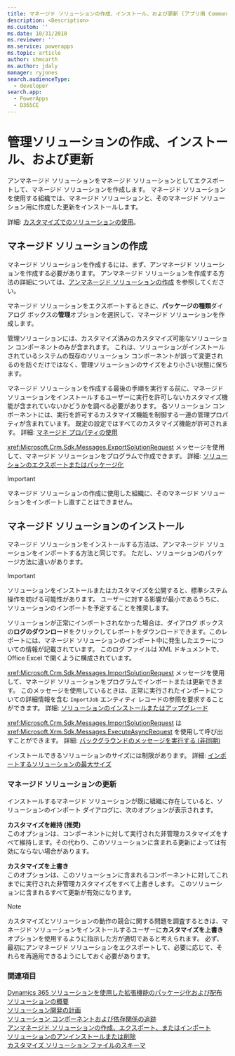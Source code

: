 ```yaml
---
title: マネージド ソリューションの作成、インストール、および更新 (アプリ用 Common Data Service) | Microsoft Docs
description: <Description>
ms.custom: ''
ms.date: 10/31/2018
ms.reviewer: ''
ms.service: powerapps
ms.topic: article
author: shmcarth
ms.author: jdaly
manager: ryjones
search.audienceType:
  - developer
search.app:
  - PowerApps
  - D365CE
---
```

# <a name="create-install-and-update-a-managed-solution"></a>管理ソリューションの作成、インストール、および更新

アンマネージド ソリューションをマネージド ソリューションとしてエクスポートして、マネージド ソリューションを作成します。 マネージド ソリューションを使用する組織では、マネージド ソリューションと、そのマネージド ソリューション用に作成した更新をインストールします。  
  
 詳細: [カスタマイズでのソリューションの使用](/dynamics365/customer-engagement/customize/use-solutions-for-your-customizations)。  
  
<a name="BKMK_CreateManagedSolution"></a>   

## <a name="create-a-managed-solution"></a>マネージド ソリューションの作成  
 マネージド ソリューションを作成するには、まず、アンマネージド ソリューションを作成する必要があります。 アンマネージド ソリューションを作成する方法の詳細については、[アンマネージド ソリューションの作成](create-export-import-unmanaged-solution.md#BKMK_CreateUnmanagedSolution) を参照してください。  
  
 マネージド ソリューションをエクスポートするときに、**パッケージの種類**ダイアログ ボックスの**管理**オプションを選択して、マネージド ソリューションを作成します。  
  
 管理ソリューションには、カスタマイズ済みのカスタマイズ可能なソリューション コンポーネントのみが含まれます。 これは、ソリューションがインストールされているシステムの既存のソリューション コンポーネントが誤って変更されるのを防ぐだけではなく、管理ソリューションのサイズをより小さい状態に保ちます。  
  
 マネージド ソリューションを作成する最後の手順を実行する前に、マネージド ソリューションをインストールするユーザーに実行を許可しないカスタマイズ機能が含まれていないかどうかを調べる必要があります。 各ソリューション コンポーネントには、実行を許可するカスタマイズ機能を制御する一連の管理プロパティが含まれています。 既定の設定ではすべてのカスタマイズ機能が許可されます。 詳細: [マネージド プロパティの使用](use-managed-properties.md)  
  
 <xref:Microsoft.Crm.Sdk.Messages.ExportSolutionRequest> メッセージを使用して、マネージド ソリューションをプログラムで作成できます。 詳細: [ソリューションのエクスポートまたはパッケージ化](work-solutions.md#BKMK_ExportPackageSolution)  
  
> [!IMPORTANT]
>  マネージド ソリューションの作成に使用した組織に、そのマネージド ソリューションをインポートし直すことはできません。  
  
<a name="BKMK_InstallManagedSolution"></a>   

## <a name="install-a-managed-solution"></a>マネージド ソリューションのインストール  
 マネージド ソリューションをインストールする方法は、アンマネージド ソリューションをインポートする方法と同じです。 ただし、ソリューションのパッケージ方法に違いがあります。  
  
> [!IMPORTANT]
>  ソリューションをインストールまたはカスタマイズを公開すると、標準システム操作を妨げる可能性があります。 ユーザーに対する影響が最小であるうちに、ソリューションのインポートを予定することを推奨します。  
  
 ソリューションが正常にインポートされなかった場合は、ダイアログ ボックスの**ログのダウンロード**をクリックしてレポートをダウンロードできます。このレポートには、マネージド ソリューションのインポート中に発生したエラーについての情報が記載されています。 このログ ファイルは XML ドキュメントで、Office Excel で開くように構成されています。  
  
 <xref:Microsoft.Crm.Sdk.Messages.ImportSolutionRequest> メッセージを使用して、マネージド ソリューションをプログラムでインポートまたは更新できます。 このメッセージを使用しているときは、正常に実行されたインポートについての詳細情報を含む `ImportJob` エンティティ レコードの参照を要求することができます。 詳細: [ソリューションのインストールまたはアップグレード](work-solutions.md#BKMK_InstallUpgradeSolution)  
  
 <xref:Microsoft.Crm.Sdk.Messages.ImportSolutionRequest> は <xref:Microsoft.Xrm.Sdk.Messages.ExecuteAsyncRequest> を使用して呼び出すことができます。 詳細: [バックグラウンドのメッセージを実行する (非同期)](/dynamics365/customer-engagement/developer/org-service/use-messages-request-response-classes-execute-method#bkmk_executeasync)  
  
 インストールできるソリューションのサイズには制限があります。 詳細: [インポートするソリューションの最大サイズ](create-export-import-unmanaged-solution.md#BKMK_MaxSizeOfSolution)  
  
<a name="BKMK_UpdateManagedSolution"></a>   

### <a name="update-a-managed-solution"></a>マネージド ソリューションの更新  
 インストールするマネージド ソリューションが既に組織に存在していると、ソリューションのインポート ダイアログに、次のオプションが表示されます。  
  
 **カスタマイズを維持 (推奨)**  
 このオプションは、コンポーネントに対して実行された非管理カスタマイズをすべて維持します。その代わり、このソリューションに含まれる更新によっては有効にならない場合があります。  
  
 **カスタマイズを上書き**  
 このオプションは、このソリューションに含まれるコンポーネントに対してこれまでに実行された非管理カスタマイズをすべて上書きします。 このソリューションに含まれるすべて更新が有効になります。  
  
> [!NOTE]
>  カスタマイズとソリューションの動作の競合に関する問題を調査するときは、マネージド ソリューションをインストールするユーザーに**カスタマイズを上書き**オプションを使用するように指示した方が適切であると考えられます。 必ず、最初にアンマネージド ソリューションをエクスポートして、必要に応じて、それらを再適用できるようにしておく必要があります。  
  
### <a name="see-also"></a>関連項目  
 [Dynamics 365 ソリューションを使用した拡張機能のパッケージ化および配布](/dynamics365/customer-engagement/developer/package-distribute-extensions-use-solutions)   
 [ソリューションの概要](introduction-solutions.md)   
 [ソリューション開発の計画](/dynamics365/customer-engagement/developer/plan-solution-development)   
 [ソリューション コンポーネントおよび依存関係の追跡](dependency-tracking-solution-components.md)   
 [アンマネージド ソリューションの作成、エクスポート、またはインポート](create-export-import-unmanaged-solution.md)   
 [ソリューションのアンインストールまたは削除](uninstall-delete-solution.md)   
 [カスタマイズ ソリューション ファイルのスキーマ](/dynamics365/customer-engagement/developer/customize-dev/customization-solutions-file-schema)